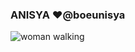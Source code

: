 ### ANISYA :heart:@boeunisya

![woman walking](https://cdn.dribbble.com/users/962321/screenshots/3610742/gif_walk_02_25fps.gif)
<!--
**AnisyaPurnama/AnisyaPurnama** is a ✨ _special_ ✨ repository because its `README.md` (this file) appears on your GitHub profile.

Here are some ideas to get you started:

- 🔭 I’m currently working on ...
- 🌱 I’m currently learning ...
- 👯 I’m looking to collaborate on ...
- 🤔 I’m looking for help with ...
- 💬 Ask me about ...
- 📫 How to reach me: ...
- 😄 Pronouns: ...
- ⚡ Fun fact: ...
-->
